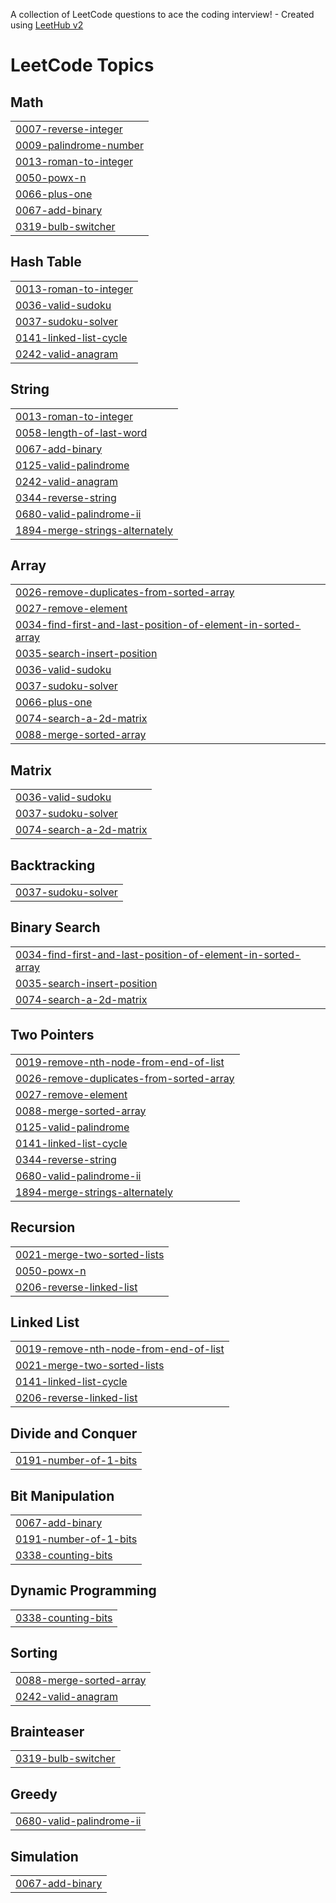 A collection of LeetCode questions to ace the coding interview! - Created using [LeetHub v2](https://github.com/arunbhardwaj/LeetHub-2.0)
<!---LeetCode Topics Start-->
# LeetCode Topics
## Math
|  |
| ------- |
| [0007-reverse-integer](https://github.com/varsha-kushwaha123/DSA-JAVA/tree/master/0007-reverse-integer) |
| [0009-palindrome-number](https://github.com/varsha-kushwaha123/DSA-JAVA/tree/master/0009-palindrome-number) |
| [0013-roman-to-integer](https://github.com/varsha-kushwaha123/DSA-JAVA/tree/master/0013-roman-to-integer) |
| [0050-powx-n](https://github.com/varsha-kushwaha123/DSA-JAVA/tree/master/0050-powx-n) |
| [0066-plus-one](https://github.com/varsha-kushwaha123/DSA-JAVA/tree/master/0066-plus-one) |
| [0067-add-binary](https://github.com/varsha-kushwaha123/DSA-JAVA/tree/master/0067-add-binary) |
| [0319-bulb-switcher](https://github.com/varsha-kushwaha123/DSA-JAVA/tree/master/0319-bulb-switcher) |
## Hash Table
|  |
| ------- |
| [0013-roman-to-integer](https://github.com/varsha-kushwaha123/DSA-JAVA/tree/master/0013-roman-to-integer) |
| [0036-valid-sudoku](https://github.com/varsha-kushwaha123/DSA-JAVA/tree/master/0036-valid-sudoku) |
| [0037-sudoku-solver](https://github.com/varsha-kushwaha123/DSA-JAVA/tree/master/0037-sudoku-solver) |
| [0141-linked-list-cycle](https://github.com/varsha-kushwaha123/DSA-JAVA/tree/master/0141-linked-list-cycle) |
| [0242-valid-anagram](https://github.com/varsha-kushwaha123/DSA-JAVA/tree/master/0242-valid-anagram) |
## String
|  |
| ------- |
| [0013-roman-to-integer](https://github.com/varsha-kushwaha123/DSA-JAVA/tree/master/0013-roman-to-integer) |
| [0058-length-of-last-word](https://github.com/varsha-kushwaha123/DSA-JAVA/tree/master/0058-length-of-last-word) |
| [0067-add-binary](https://github.com/varsha-kushwaha123/DSA-JAVA/tree/master/0067-add-binary) |
| [0125-valid-palindrome](https://github.com/varsha-kushwaha123/DSA-JAVA/tree/master/0125-valid-palindrome) |
| [0242-valid-anagram](https://github.com/varsha-kushwaha123/DSA-JAVA/tree/master/0242-valid-anagram) |
| [0344-reverse-string](https://github.com/varsha-kushwaha123/DSA-JAVA/tree/master/0344-reverse-string) |
| [0680-valid-palindrome-ii](https://github.com/varsha-kushwaha123/DSA-JAVA/tree/master/0680-valid-palindrome-ii) |
| [1894-merge-strings-alternately](https://github.com/varsha-kushwaha123/DSA-JAVA/tree/master/1894-merge-strings-alternately) |
## Array
|  |
| ------- |
| [0026-remove-duplicates-from-sorted-array](https://github.com/varsha-kushwaha123/DSA-JAVA/tree/master/0026-remove-duplicates-from-sorted-array) |
| [0027-remove-element](https://github.com/varsha-kushwaha123/DSA-JAVA/tree/master/0027-remove-element) |
| [0034-find-first-and-last-position-of-element-in-sorted-array](https://github.com/varsha-kushwaha123/DSA-JAVA/tree/master/0034-find-first-and-last-position-of-element-in-sorted-array) |
| [0035-search-insert-position](https://github.com/varsha-kushwaha123/DSA-JAVA/tree/master/0035-search-insert-position) |
| [0036-valid-sudoku](https://github.com/varsha-kushwaha123/DSA-JAVA/tree/master/0036-valid-sudoku) |
| [0037-sudoku-solver](https://github.com/varsha-kushwaha123/DSA-JAVA/tree/master/0037-sudoku-solver) |
| [0066-plus-one](https://github.com/varsha-kushwaha123/DSA-JAVA/tree/master/0066-plus-one) |
| [0074-search-a-2d-matrix](https://github.com/varsha-kushwaha123/DSA-JAVA/tree/master/0074-search-a-2d-matrix) |
| [0088-merge-sorted-array](https://github.com/varsha-kushwaha123/DSA-JAVA/tree/master/0088-merge-sorted-array) |
## Matrix
|  |
| ------- |
| [0036-valid-sudoku](https://github.com/varsha-kushwaha123/DSA-JAVA/tree/master/0036-valid-sudoku) |
| [0037-sudoku-solver](https://github.com/varsha-kushwaha123/DSA-JAVA/tree/master/0037-sudoku-solver) |
| [0074-search-a-2d-matrix](https://github.com/varsha-kushwaha123/DSA-JAVA/tree/master/0074-search-a-2d-matrix) |
## Backtracking
|  |
| ------- |
| [0037-sudoku-solver](https://github.com/varsha-kushwaha123/DSA-JAVA/tree/master/0037-sudoku-solver) |
## Binary Search
|  |
| ------- |
| [0034-find-first-and-last-position-of-element-in-sorted-array](https://github.com/varsha-kushwaha123/DSA-JAVA/tree/master/0034-find-first-and-last-position-of-element-in-sorted-array) |
| [0035-search-insert-position](https://github.com/varsha-kushwaha123/DSA-JAVA/tree/master/0035-search-insert-position) |
| [0074-search-a-2d-matrix](https://github.com/varsha-kushwaha123/DSA-JAVA/tree/master/0074-search-a-2d-matrix) |
## Two Pointers
|  |
| ------- |
| [0019-remove-nth-node-from-end-of-list](https://github.com/varsha-kushwaha123/DSA-JAVA/tree/master/0019-remove-nth-node-from-end-of-list) |
| [0026-remove-duplicates-from-sorted-array](https://github.com/varsha-kushwaha123/DSA-JAVA/tree/master/0026-remove-duplicates-from-sorted-array) |
| [0027-remove-element](https://github.com/varsha-kushwaha123/DSA-JAVA/tree/master/0027-remove-element) |
| [0088-merge-sorted-array](https://github.com/varsha-kushwaha123/DSA-JAVA/tree/master/0088-merge-sorted-array) |
| [0125-valid-palindrome](https://github.com/varsha-kushwaha123/DSA-JAVA/tree/master/0125-valid-palindrome) |
| [0141-linked-list-cycle](https://github.com/varsha-kushwaha123/DSA-JAVA/tree/master/0141-linked-list-cycle) |
| [0344-reverse-string](https://github.com/varsha-kushwaha123/DSA-JAVA/tree/master/0344-reverse-string) |
| [0680-valid-palindrome-ii](https://github.com/varsha-kushwaha123/DSA-JAVA/tree/master/0680-valid-palindrome-ii) |
| [1894-merge-strings-alternately](https://github.com/varsha-kushwaha123/DSA-JAVA/tree/master/1894-merge-strings-alternately) |
## Recursion
|  |
| ------- |
| [0021-merge-two-sorted-lists](https://github.com/varsha-kushwaha123/DSA-JAVA/tree/master/0021-merge-two-sorted-lists) |
| [0050-powx-n](https://github.com/varsha-kushwaha123/DSA-JAVA/tree/master/0050-powx-n) |
| [0206-reverse-linked-list](https://github.com/varsha-kushwaha123/DSA-JAVA/tree/master/0206-reverse-linked-list) |
## Linked List
|  |
| ------- |
| [0019-remove-nth-node-from-end-of-list](https://github.com/varsha-kushwaha123/DSA-JAVA/tree/master/0019-remove-nth-node-from-end-of-list) |
| [0021-merge-two-sorted-lists](https://github.com/varsha-kushwaha123/DSA-JAVA/tree/master/0021-merge-two-sorted-lists) |
| [0141-linked-list-cycle](https://github.com/varsha-kushwaha123/DSA-JAVA/tree/master/0141-linked-list-cycle) |
| [0206-reverse-linked-list](https://github.com/varsha-kushwaha123/DSA-JAVA/tree/master/0206-reverse-linked-list) |
## Divide and Conquer
|  |
| ------- |
| [0191-number-of-1-bits](https://github.com/varsha-kushwaha123/DSA-JAVA/tree/master/0191-number-of-1-bits) |
## Bit Manipulation
|  |
| ------- |
| [0067-add-binary](https://github.com/varsha-kushwaha123/DSA-JAVA/tree/master/0067-add-binary) |
| [0191-number-of-1-bits](https://github.com/varsha-kushwaha123/DSA-JAVA/tree/master/0191-number-of-1-bits) |
| [0338-counting-bits](https://github.com/varsha-kushwaha123/DSA-JAVA/tree/master/0338-counting-bits) |
## Dynamic Programming
|  |
| ------- |
| [0338-counting-bits](https://github.com/varsha-kushwaha123/DSA-JAVA/tree/master/0338-counting-bits) |
## Sorting
|  |
| ------- |
| [0088-merge-sorted-array](https://github.com/varsha-kushwaha123/DSA-JAVA/tree/master/0088-merge-sorted-array) |
| [0242-valid-anagram](https://github.com/varsha-kushwaha123/DSA-JAVA/tree/master/0242-valid-anagram) |
## Brainteaser
|  |
| ------- |
| [0319-bulb-switcher](https://github.com/varsha-kushwaha123/DSA-JAVA/tree/master/0319-bulb-switcher) |
## Greedy
|  |
| ------- |
| [0680-valid-palindrome-ii](https://github.com/varsha-kushwaha123/DSA-JAVA/tree/master/0680-valid-palindrome-ii) |
## Simulation
|  |
| ------- |
| [0067-add-binary](https://github.com/varsha-kushwaha123/DSA-JAVA/tree/master/0067-add-binary) |
<!---LeetCode Topics End-->
